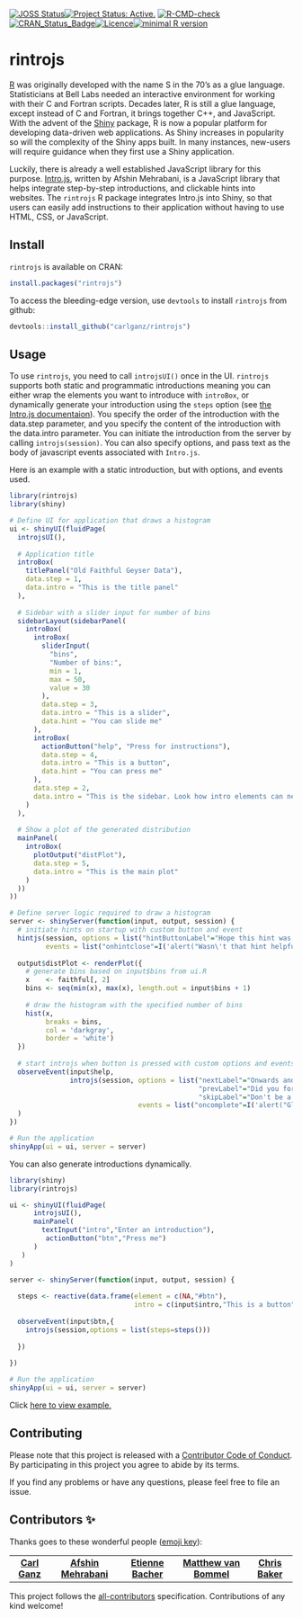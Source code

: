 
[![JOSS
Status](https://joss.theoj.org/papers/10.21105/joss.00063/status.svg)](https://dx.doi.org/10.21105/joss.00063)[![Project
Status:
Active.](https://www.repostatus.org/badges/latest/active.svg)](https://www.repostatus.org/#active)
[![R-CMD-check](https://github.com/carlganz/rintrojs/workflows/R-CMD-check/badge.svg)](https://github.com/carlganz/rintrojs/actions)[![CRAN_Status_Badge](http://www.r-pkg.org/badges/version/rintrojs)](https://cran.r-project.org/package=rintrojs)[![Licence](https://img.shields.io/badge/licence-AGPL--3-blue.svg)](https://www.gnu.org/licenses/agpl-3.0.en.html)[![minimal
R
version](https://img.shields.io/badge/R%3E%3D-3.0.0-6666ff.svg)](https://cran.r-project.org/)

# rintrojs

[R](https://www.r-project.org/) was originally developed with the name S
in the 70’s as a glue language. Statisticians at Bell Labs needed an
interactive environment for working with their C and Fortran scripts.
Decades later, R is still a glue language, except instead of C and
Fortran, it brings together C++, and JavaScript. With the advent of the
[Shiny](https://shiny.posit.co/) package, R is now a popular platform
for developing data-driven web applications. As Shiny increases in
popularity so will the complexity of the Shiny apps built. In many
instances, new-users will require guidance when they first use a Shiny
application.

Luckily, there is already a well established JavaScript library for this
purpose. [Intro.js](https://introjs.com/), written by Afshin Mehrabani,
is a JavaScript library that helps integrate step-by-step introductions,
and clickable hints into websites. The `rintrojs` R package integrates
Intro.js into Shiny, so that users can easily add instructions to their
application without having to use HTML, CSS, or JavaScript.

## Install

`rintrojs` is available on CRAN:

``` r
install.packages("rintrojs")
```

To access the bleeding-edge version, use `devtools` to install
`rintrojs` from github:

``` r
devtools::install_github("carlganz/rintrojs")
```

## Usage

To use `rintrojs`, you need to call `introjsUI()` once in the UI.
`rintrojs` supports both static and programmatic introductions meaning
you can either wrap the elements you want to introduce with `introBox`,
or dynamically generate your introduction using the `steps` option (see
[the Intro.js
documentaion](https://github.com/usablica/intro.js/wiki/Documentation)).
You specify the order of the introduction with the data.step parameter,
and you specify the content of the introduction with the data.intro
parameter. You can initiate the introduction from the server by calling
`introjs(session)`. You can also specify options, and pass text as the
body of javascript events associated with `Intro.js`.

Here is an example with a static introduction, but with options, and
events used.

``` r
library(rintrojs)
library(shiny)

# Define UI for application that draws a histogram
ui <- shinyUI(fluidPage(
  introjsUI(),
  
  # Application title
  introBox(
    titlePanel("Old Faithful Geyser Data"),
    data.step = 1,
    data.intro = "This is the title panel"
  ),
  
  # Sidebar with a slider input for number of bins
  sidebarLayout(sidebarPanel(
    introBox(
      introBox(
        sliderInput(
          "bins",
          "Number of bins:",
          min = 1,
          max = 50,
          value = 30
        ),
        data.step = 3,
        data.intro = "This is a slider",
        data.hint = "You can slide me"
      ),
      introBox(
        actionButton("help", "Press for instructions"),
        data.step = 4,
        data.intro = "This is a button",
        data.hint = "You can press me"
      ),
      data.step = 2,
      data.intro = "This is the sidebar. Look how intro elements can nest"
    )
  ),
  
  # Show a plot of the generated distribution
  mainPanel(
    introBox(
      plotOutput("distPlot"),
      data.step = 5,
      data.intro = "This is the main plot"
    )
  ))
))

# Define server logic required to draw a histogram
server <- shinyServer(function(input, output, session) {
  # initiate hints on startup with custom button and event
  hintjs(session, options = list("hintButtonLabel"="Hope this hint was helpful"),
         events = list("onhintclose"=I('alert("Wasn\'t that hint helpful")')))
  
  output$distPlot <- renderPlot({
    # generate bins based on input$bins from ui.R
    x    <- faithful[, 2]
    bins <- seq(min(x), max(x), length.out = input$bins + 1)
    
    # draw the histogram with the specified number of bins
    hist(x,
         breaks = bins,
         col = 'darkgray',
         border = 'white')
  })
  
  # start introjs when button is pressed with custom options and events
  observeEvent(input$help,
               introjs(session, options = list("nextLabel"="Onwards and Upwards",
                                               "prevLabel"="Did you forget something?",
                                               "skipLabel"="Don't be a quitter"),
                                events = list("oncomplete"=I('alert("Glad that is over")')))
  )
})

# Run the application
shinyApp(ui = ui, server = server)
```

You can also generate introductions dynamically.

``` r
library(shiny)
library(rintrojs)

ui <- shinyUI(fluidPage(
      introjsUI(),
      mainPanel(
        textInput("intro","Enter an introduction"),
         actionButton("btn","Press me")
      )
   )
)

server <- shinyServer(function(input, output, session) {
   
  steps <- reactive(data.frame(element = c(NA,"#btn"),
                               intro = c(input$intro,"This is a button")))
  
  observeEvent(input$btn,{
    introjs(session,options = list(steps=steps()))
    
  })
  
})

# Run the application 
shinyApp(ui = ui, server = server)
```

Click [here to view
example.](https://carlganz.shinyapps.io/rintrojsexample/)

## Contributing

Please note that this project is released with a [Contributor Code of
Conduct](https://github.com/carlganz/rintrojs/blob/master/CONDUCT.md).
By participating in this project you agree to abide by its terms.

If you find any problems or have any questions, please feel free to file
an issue.

## Contributors ✨

Thanks goes to these wonderful people ([emoji
key](https://allcontributors.org/docs/en/emoji-key)):

<!-- ALL-CONTRIBUTORS-LIST:START - Do not remove or modify this section -->
<!-- prettier-ignore-start -->
<!-- markdownlint-disable -->
<table>
<tr>
<td align="center">
<a href="https://www.ribbitev.com"><b>Carl Ganz</b></a><br />
</td>
<td align="center">
<a href="https://github.com/afshinm"><b>Afshin Mehrabani</b></a><br />
</td>
<td align="center">
<a href="https://github.com/etiennebacher"><b>Etienne
Bacher</b></a><br />
</td>
<td align="center">
<a href="https://github.com/mvanbommel"><b>Matthew van
Bommel</b></a><br />
</td>
<td align="center">
<a href="https://github.com/crew102"><b> Chris Baker</b></a><br />
</td>
</tr>
</table>
<!-- markdownlint-restore -->
<!-- prettier-ignore-end -->
<!-- ALL-CONTRIBUTORS-LIST:END -->

This project follows the
[all-contributors](https://github.com/all-contributors/all-contributors)
specification. Contributions of any kind welcome!
